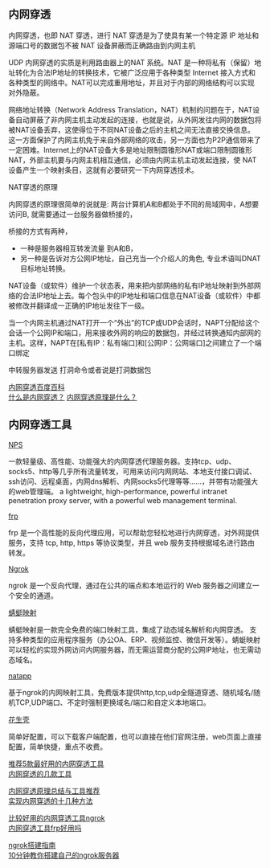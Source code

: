 

## 内网穿透

内网穿透，也即 NAT 穿透，进行 NAT 穿透是为了使具有某一个特定源 IP 地址和源端口号的数据包不被 NAT 设备屏蔽而正确路由到内网主机

UDP 内网穿透的实质是利用路由器上的NAT 系统。NAT 是一种将私有（保留）地址转化为合法IP地址的转换技术，它被广泛应用于各种类型 Internet 接入方式和各种类型的网络中。NAT可以完成重用地址，并且对于内部的网络结构可以实现对外隐蔽。

网络地址转换（Network Address Translation，NAT）机制的问题在于，NAT设备自动屏蔽了非内网主机主动发起的连接，也就是说，从外网发往内网的数据包将被NAT设备丢弃，这使得位于不同NAT设备之后的主机之间无法直接交换信息。这一方面保护了内网主机免于来自外部网络的攻击，另一方面也为P2P通信带来了一定困难。Internet上的NAT设备大多是地址限制圆锥形NAT或端口限制圆锥形 NAT，外部主机要与内网主机相互通信，必须由内网主机主动发起连接，使 NAT设备产生一个映射条目，这就有必要研究一下内网穿透技术。





NAT穿透的原理

内网穿透的原理很简单的说就是: 两台计算机A和B都处于不同的局域网中，A想要访问B, 就需要通过一台服务器做桥接的，

桥接的方式有两种，
- 一种是服务器相互转发流量 到A和B，
- 另一种是告诉对方公网IP地址，自己充当一个介绍人的角色, 专业术语叫DNAT目标地址转换。


NAT设备（或软件）维护一个状态表，用来把内部网络的私有IP地址映射到外部网络的合法IP地址上去。每个包头中的IP地址和端口信息在NAT设备（或软件）中都被修改并翻译成一正确的IP地址发往下一级。

当一个内网主机通过NAT打开一个“外出”的TCP或UDP会话时，NAPT分配给这个会话一个公网IP和端口，用来接收外网的响应的数据包，并经过转换通知内部网的主机。这样，NAPT在[私有IP：私有端口]和[公网IP：公网端口]之间建立了一个端口绑定


中转服务器发送 打洞命令或者说是打洞数据包



[内网穿透百度百科](https://baike.baidu.com/item/%E5%86%85%E7%BD%91%E7%A9%BF%E9%80%8F)  
[什么是内网穿透？](https://flynat.51miaole.com/docs/start/what-nat/)
[内网穿透原理是什么？](https://www.zhihu.com/question/276309837)





## 内网穿透工具

[NPS](https://github.com/ehang-io/nps)  

一款轻量级、高性能、功能强大的内网穿透代理服务器。支持tcp、udp、socks5、http等几乎所有流量转发，可用来访问内网网站、本地支付接口调试、ssh访问、远程桌面，内网dns解析、内网socks5代理等等……，并带有功能强大的web管理端。
a lightweight, high-performance, powerful intranet penetration proxy server, with a powerful web management terminal.


[frp](https://github.com/fatedier/frp)  

frp 是一个高性能的反向代理应用，可以帮助您轻松地进行内网穿透，对外网提供服务，支持 tcp, http, https 等协议类型，并且 web 服务支持根据域名进行路由转发。


[Ngrok](https://ngrok.com/)

ngrok 是一个反向代理，通过在公共的端点和本地运行的 Web 服务器之间建立一个安全的通道。



[蜻蜓映射](https://flynat.51miaole.com/)

蜻蜓映射是一款完全免费的端口映射工具，集成了动态域名解析和内网穿透。 支持多种类型的应用程序服务（办公OA、ERP、视频监控、微信开发等）。蜻蜓映射可以轻松的实现外网访问内网服务器，而无需运营商分配的公网IP地址，也无需动态域名。


[natapp](https://natapp.cn/)

基于ngrok的内网映射工具，免费版本提供http,tcp,udp全隧道穿透、随机域名/随机TCP,UDP端口、不定时强制更换域名/端口和自定义本地端口。


[花生壳](https://hsk.oray.com/)

简单好配置，可以下载客户端配置，也可以直接在他们官网注册，web页面上直接配置，简单快捷，重点不收费。



[推荐5款最好用的内网穿透工具](https://segmentfault.com/a/1190000038658138)  
[内网穿透的几款工具](https://blog.csdn.net/qq_36468810/article/details/109219639)  

[内网穿透原理总结与工具推荐](https://juejin.cn/post/6844904169497690120)  
[实现内网穿透的十几种方法](https://www.jianshu.com/p/04521ab27e67)  

[比较好用的内网穿透工具ngrok](https://www.huaweicloud.com/articles/5788150f9b40cf690752a4b73c5f5052.html)  
[内网穿透工具frp好用吗](https://hsk.oray.com/news/8440.html)  






[ngrok搭建指南](https://luozm.github.io/ngrok)  
[10分钟教你搭建自己的ngrok服务器](https://blog.csdn.net/yjc_1111/article/details/79353718)  






